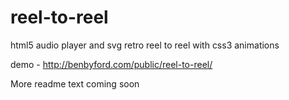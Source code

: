 # reel-to-reel
html5 audio player and svg retro reel to reel with css3 animations

demo - http://benbyford.com/public/reel-to-reel/

More readme text coming soon
